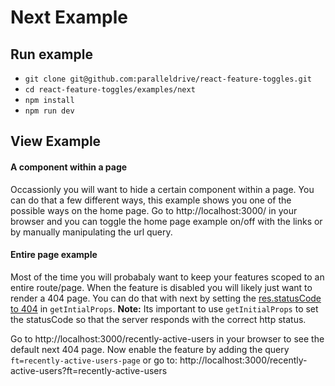 # Next Example

## Run example

- `git clone git@github.com:paralleldrive/react-feature-toggles.git`
- `cd react-feature-toggles/examples/next`
- `npm install`
- `npm run dev`

## View Example

#### A component within a page

Occassionly you will want to hide a certain component within a page. You can do that a few different ways, this example shows you one of the possible ways on the home page. Go to http://localhost:3000/ in your browser and you can toggle the home page example on/off with the links or by manually manipulating the url query.

#### Entire page example

Most of the time you will probabaly want to keep your features scoped to an entire route/page. When the feature is disabled you will likely just want to render a 404 page. You can do that with next by setting the [res.statusCode to 404](https://nextjs.org/docs/#custom-error-handling) in `getIntialProps`. __Note:__ Its important to use `getInitialProps` to set the statusCode so that the server responds with the correct http status.

Go to http://localhost:3000/recently-active-users in your browser to see the default next 404 page. Now enable the feature by adding the query `ft=recently-active-users-page` or go to: http://localhost:3000/recently-active-users?ft=recently-active-users